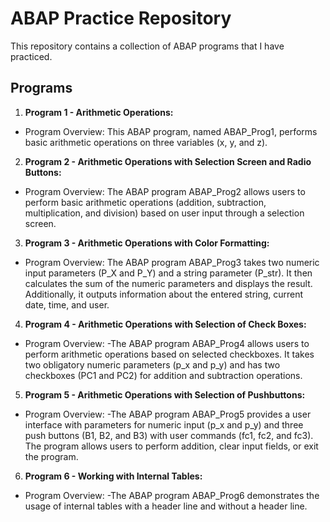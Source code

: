# ABAP Practice Repository 

This repository contains a collection of ABAP programs that I have practiced.

## Programs

1. **Program 1 - Arithmetic Operations:**
   
- Program Overview:
This ABAP program, named ABAP_Prog1, performs basic arithmetic operations on three variables (x, y, and z).


2. **Program 2 - Arithmetic Operations with Selection Screen and Radio Buttons:**

- Program Overview:
The ABAP program ABAP_Prog2 allows users to perform basic arithmetic operations (addition, subtraction, multiplication, and division) based on user input through a selection screen.


3. **Program 3 - Arithmetic Operations with Color Formatting:**

- Program Overview:
The ABAP program ABAP_Prog3 takes two numeric input parameters (P_X and P_Y) and a string parameter (P_str). It then calculates the sum of the numeric parameters and displays the result. Additionally, it outputs information about the entered string, current date, time, and user.

4. **Program 4 - Arithmetic Operations with Selection of Check Boxes:**

- Program Overview:
-The ABAP program ABAP_Prog4 allows users to perform arithmetic operations based on selected checkboxes. It takes two obligatory numeric parameters (p_x and p_y) and has two checkboxes (PC1 and PC2) for addition and subtraction operations.

5. **Program 5 - Arithmetic Operations with Selection of Pushbuttons:**

- Program Overview:
-The ABAP program ABAP_Prog5 provides a user interface with parameters for numeric input (p_x and p_y) and three push buttons (B1, B2, and B3) with user commands (fc1, fc2, and fc3). The program allows users to perform addition, clear input fields, or exit the program.

6. **Program 6 - Working with Internal Tables:**

- Program Overview:
-The ABAP program ABAP_Prog6 demonstrates the usage of internal tables with a header line and without a header line.
